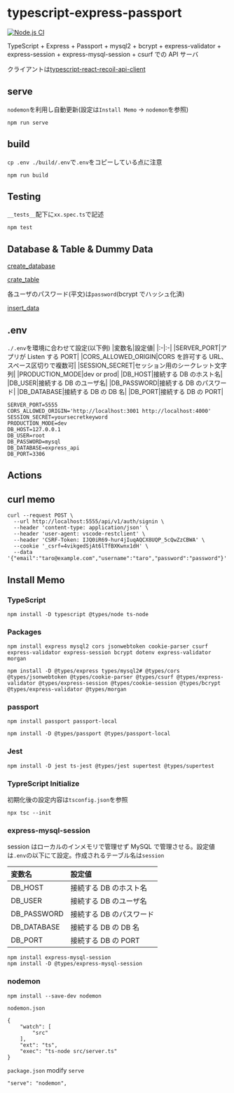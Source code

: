# typescript-express-passport

[![Node.js CI](https://github.com/hironomiu/typescript-express-api-server/actions/workflows/node.js.yml/badge.svg)](https://github.com/hironomiu/typescript-express-api-server/actions/workflows/node.js.yml)

TypeScript + Express + Passport + mysql2 + bcrypt + express-validator + express-session + express-mysql-session + csurf での API サーバ

クライアントは[typescript-react-recoil-api-client](https://github.com/hironomiu/typescript-react-recoil-api-client)

## serve

`nodemon`を利用し自動更新(設定は`Install Memo` -> `nodemon`を参照)

```
npm run serve
```

## build

`cp .env ./build/.env`で`.env`をコピーしている点に注意

```
npm run build
```

## Testing

`__tests__`配下に`xx.spec.ts`で記述

```
npm test
```

## Database & Table & Dummy Data

[create_database](./sql/create_database.sql)

[crate_table](./sql/create_table.sql)

各ユーザのパスワード(平文)は`password`(bcrypt でハッシュ化済)

[insert_data](./sql/insert_data.sql)

## .env

`./.env`を環境に合わせて設定(以下例)
|変数名|設定値|
|:-|:-|
|SERVER_PORT|アプリが Listen する PORT|
|CORS_ALLOWED_ORIGIN|CORS を許可する URL、スペース区切りで複数可|
|SESSION_SECRET|セッション用のシークレット文字列|
|PRODUCTION_MODE|dev or prod|
|DB_HOST|接続する DB のホスト名|
|DB_USER|接続する DB のユーザ名|
|DB_PASSWORD|接続する DB のパスワード|
|DB_DATABASE|接続する DB の DB 名|
|DB_PORT|接続する DB の PORT|

```
SERVER_PORT=5555
CORS_ALLOWED_ORIGIN='http://localhost:3001 http://localhost:4000'
SESSION_SECRET=yoursecretkeyword
PRODUCTION_MODE=dev
DB_HOST=127.0.0.1
DB_USER=root
DB_PASSWORD=mysql
DB_DATABASE=express_api
DB_PORT=3306
```

## Actions

## curl memo

```
curl --request POST \
  --url http://localhost:5555/api/v1/auth/signin \
  --header 'content-type: application/json' \
  --header 'user-agent: vscode-restclient' \
  --header 'CSRF-Token: IJQ0iR69-hur4jIuqAQCX8UQP_5cQwZzCBWA' \
  --cookie '_csrf=4vikgedSjAt6lTfBXKwnx1dH' \
  --data '{"email":"taro@example.com","username":"taro","password":"password"}'
```

## Install Memo

### TypeScript

```
npm install -D typescript @types/node ts-node
```

### Packages

```
npm install express mysql2 cors jsonwebtoken cookie-parser csurf express-validator express-session bcrypt dotenv express-validator morgan

npm install -D @types/express types/mysql2# @types/cors @types/jsonwebtoken @types/cookie-parser @types/csurf @types/express-validator @types/express-session @types/cookie-session @types/bcrypt @types/express-validator @types/morgan
```

### passport

```
npm install passport passport-local

npm install -D @types/passport @types/passport-local
```

### Jest

```
npm install -D jest ts-jest @types/jest supertest @types/supertest
```

### TypreScript Initialize

初期化後の設定内容は`tsconfig.json`を参照

```
npx tsc --init
```

### express-mysql-session

session はローカルのインメモリで管理せず MySQL で管理させる。設定値は`.env`の以下にて設定。作成されるテーブル名は`session`

| 変数名      | 設定値                   |
| :---------- | :----------------------- |
| DB_HOST     | 接続する DB のホスト名   |
| DB_USER     | 接続する DB のユーザ名   |
| DB_PASSWORD | 接続する DB のパスワード |
| DB_DATABASE | 接続する DB の DB 名     |
| DB_PORT     | 接続する DB の PORT      |

```
npm install express-mysql-session
npm install -D @types/express-mysql-session
```

### nodemon

```
npm install --save-dev nodemon
```

`nodemon.json`

```
{
    "watch": [
        "src"
    ],
    "ext": "ts",
    "exec": "ts-node src/server.ts"
}
```

`package.json` modify `serve`

```
"serve": "nodemon",
```
